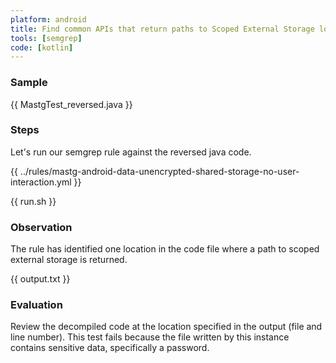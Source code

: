 ```yaml
---
platform: android
title: Find common APIs that return paths to Scoped External Storage locations
tools: [semgrep]
code: [kotlin]
---
```


### Sample

{{ MastgTest_reversed.java }}

### Steps

Let's run our semgrep rule against the reversed java code.

{{ ../rules/mastg-android-data-unencrypted-shared-storage-no-user-interaction.yml }}

{{ run.sh }}

### Observation

The rule has identified one location in the code file where a path to scoped external storage is returned.

{{ output.txt }}

### Evaluation

Review the decompiled code at the location specified in the output (file and line number). This test fails because the file written by this instance contains sensitive data, specifically a password.

